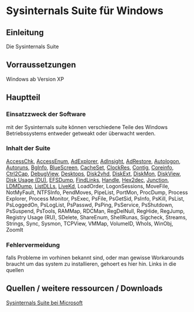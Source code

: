 # Sysinternals Suite für Windows

## Einleitung

Die Sysinternals Suite 

## Vorraussetzungen

Windows ab Version XP

## Hauptteil

### Einsatzzweck der Software

mit der Sysinternals suite können verschiedene Teile des Windows Betriebssystems entweder getweakt oder überwacht werden.

### Inhalt der Suite

[AccessChk](https://learn.microsoft.com/en-us/sysinternals/downloads/accesschk), 
[AccessEnum](https://learn.microsoft.com/en-us/sysinternals/downloads/accessenum), 
[AdExplorer](https://learn.microsoft.com/en-us/sysinternals/downloads/adexplorer), 
[AdInsight](https://learn.microsoft.com/en-us/sysinternals/downloads/adinsight), 
[AdRestore](https://learn.microsoft.com/en-us/sysinternals/downloads/adrestore), 
[Autologon](https://learn.microsoft.com/en-us/sysinternals/downloads/autologon), 
[Autoruns](https://learn.microsoft.com/en-us/sysinternals/downloads/autoruns), 
[BgInfo](https://learn.microsoft.com/en-us/sysinternals/downloads/bginfo), 
[BlueScreen](https://learn.microsoft.com/en-us/sysinternals/downloads/bluescreen), 
[CacheSet](https://learn.microsoft.com/en-us/sysinternals/downloads/cacheset), 
[ClockRes](https://learn.microsoft.com/en-us/sysinternals/downloads/clockres), 
[Contig](https://learn.microsoft.com/en-us/sysinternals/downloads/contig), 
[Coreinfo](https://learn.microsoft.com/en-us/sysinternals/downloads/coreinfo), 
[Ctrl2Cap](https://learn.microsoft.com/en-us/sysinternals/downloads/ctrl2cap), 
[DebugView](https://learn.microsoft.com/en-us/sysinternals/downloads/debugview), 
[Desktops](https://learn.microsoft.com/en-us/sysinternals/downloads/desktops), 
[Disk2vhd](https://learn.microsoft.com/en-us/sysinternals/downloads/disk2vhd), 
[DiskExt](https://learn.microsoft.com/en-us/sysinternals/downloads/diskext), 
[DiskMon](https://learn.microsoft.com/en-us/sysinternals/downloads/diskmon), 
[DiskView](https://learn.microsoft.com/en-us/sysinternals/downloads/diskview), 
[Disk Usage (DU)](https://learn.microsoft.com/en-us/sysinternals/downloads/du), 
[EFSDump](https://learn.microsoft.com/en-us/sysinternals/downloads/efsdump), 
[FindLinks](https://learn.microsoft.com/en-us/sysinternals/downloads/findlinks), 
[Handle](https://learn.microsoft.com/en-us/sysinternals/downloads/handle), 
[Hex2dec](https://learn.microsoft.com/en-us/sysinternals/downloads/hex2dec), 
[Junction](https://learn.microsoft.com/en-us/sysinternals/downloads/junction), 
[LDMDump](https://learn.microsoft.com/en-us/sysinternals/downloads/ldmdump), 
[ListDLLs](https://learn.microsoft.com/en-us/sysinternals/downloads/listdlls), 
[LiveKd](https://learn.microsoft.com/en-us/sysinternals/downloads/livekd), 
LoadOrder, LogonSessions, MoveFile, NotMyFault, NTFSInfo, PendMoves, PipeList, PortMon, ProcDump, Process Explorer, Process Monitor, PsExec, PsFile, PsGetSid, PsInfo, PsKill, PsList, PsLoggedOn, PsLogList, PsPasswd, PsPing, PsService, PsShutdown, PsSuspend, PsTools, RAMMap, RDCMan, RegDelNull, RegHide, RegJump, Registry Usage (RU), SDelete, ShareEnum, ShellRunas, Sigcheck, Streams, Strings, Sync, Sysmon, TCPView, VMMap, VolumeID, WhoIs, WinObj, ZoomIt

### Fehlervermeidung

falls Probleme im vorhinen bekannt sind, oder man gewisse Workarounds braucht um das system zu installieren, gehoert es hier hin. Links in die quellen

## Quellen / weitere ressourcen / Downloads

[Sysinternals Suite bei Microsoft](https://learn.microsoft.com/en-us/sysinternals/downloads/sysinternals-suite)
